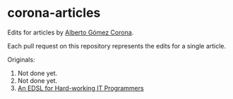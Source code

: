 corona-articles
===============

Edits for articles by [Alberto Gómez Corona](https://www.fpcomplete.com/user/agocorona).

Each pull request on this repository represents the edits for a single article.

Originals:

  1. Not done yet.
  2. Not done yet.
  3. [An EDSL for Hard-working IT Programmers](https://www.fpcomplete.com/user/agocorona/EDSL-for-hard-working-IT-programmers)
